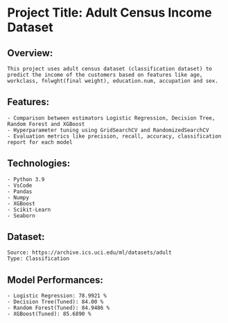 # Project Title: Adult Census Income Dataset

## Overview:
    This project uses adult census dataset (classification dataset) to predict the income of the customers based on features like age, workclass, fnlwght(final weight), education.num, accupation and sex.

## Features:
    - Comparison between estimators Logistic Regression, Decision Tree, Random Forest and XGBoost
    - Hyperparameter tuning using GridSearchCV and RandomizedSearchCV
    - Evaluation metrics like precision, recall, accuracy, classification report for each model

## Technologies:
    - Python 3.9
    - VsCode
    - Pandas 
    - Numpy
    - XGBoost
    - Scikit-Learn
    - Seaborn

## Dataset:
    Source: https://archive.ics.uci.edu/ml/datasets/adult
    Type: Classification

## Model Performances:
    - Logistic Regression: 78.9921 %
    - Decision Tree(Tuned): 84.00 %
    - Random Forest(Tuned): 84.9486 %
    - XGBoost(Tuned): 85.6890 %
